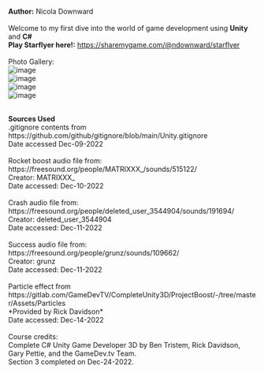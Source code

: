 <b>Author:</b> Nicola Downward<br>
<br>
Welcome to my first dive into the world of game development using <b>Unity</b> and <b>C#</b><br>
<b>Play Starflyer here!:</b> https://sharemygame.com/@ndownward/starflyer
<br>
<br>
Photo Gallery:<br>
![image](https://user-images.githubusercontent.com/88724148/209716573-a8dc9f84-8cc7-4b8c-914c-0afe64d0ca34.png) <br>
![image](https://user-images.githubusercontent.com/88724148/209716762-bb4e040d-3ce0-42ae-8f0f-12a3785aaac2.png) <br>
![image](https://user-images.githubusercontent.com/88724148/209716690-ec0bebc9-6f98-4a50-aa28-acb43fa9f2c8.png) <br>
![image](https://user-images.githubusercontent.com/88724148/209717364-e3c54389-88dc-4ee3-84e3-f9d6206c9a06.png) <br>

<br>
<b>Sources Used </b>
<br>
.gitignore contents from https://github.com/github/gitignore/blob/main/Unity.gitignore<br>
Date accessed Dec-09-2022<br>
<br>
Rocket boost audio file from: https://freesound.org/people/MATRIXXX_/sounds/515122/ <br>
Creator: MATRIXXX_<br>
Date accessed: Dec-10-2022<br>
<br>
Crash audio file from: https://freesound.org/people/deleted_user_3544904/sounds/191694/ <br>
Creator: deleted_user_3544904 <br>
Date accessed: Dec-11-2022<br>
<br>
Success audio file from: https://freesound.org/people/grunz/sounds/109662/ <br>
Creator: grunz <br>
Date accessed: Dec-11-2022<br>
<br>
Particle effect from https://gitlab.com/GameDevTV/CompleteUnity3D/ProjectBoost/-/tree/master/Assets/Particles <br>
*Provided by Rick Davidson* <br>
Date accessed: Dec-14-2022 <br>
<br>
Course credits: <br>
Complete C# Unity Game Developer 3D by Ben Tristem, Rick Davidson, Gary Pettie, and the GameDev.tv Team. <br>
Section 3 completed on Dec-24-2022.
